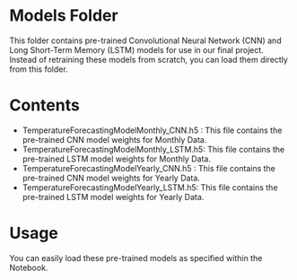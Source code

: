 # Models Folder

This folder contains pre-trained Convolutional Neural Network (CNN) and Long Short-Term Memory (LSTM) models for use in our final project. Instead of retraining these models from scratch, you can load them directly from this folder.

# Contents

* TemperatureForecastingModelMonthly_CNN.h5 : This file contains the pre-trained CNN model weights for Monthly Data.
* TemperatureForecastingModelMonthly_LSTM.h5: This file contains the pre-trained LSTM model weights for Monthly Data.
* TemperatureForecastingModelYearly_CNN.h5 : This file contains the pre-trained CNN model weights for Yearly Data.
* TemperatureForecastingModelYearly_LSTM.h5: This file contains the pre-trained LSTM model weights for Yearly Data.


# Usage
You can easily load these pre-trained models as specified within the Notebook.
